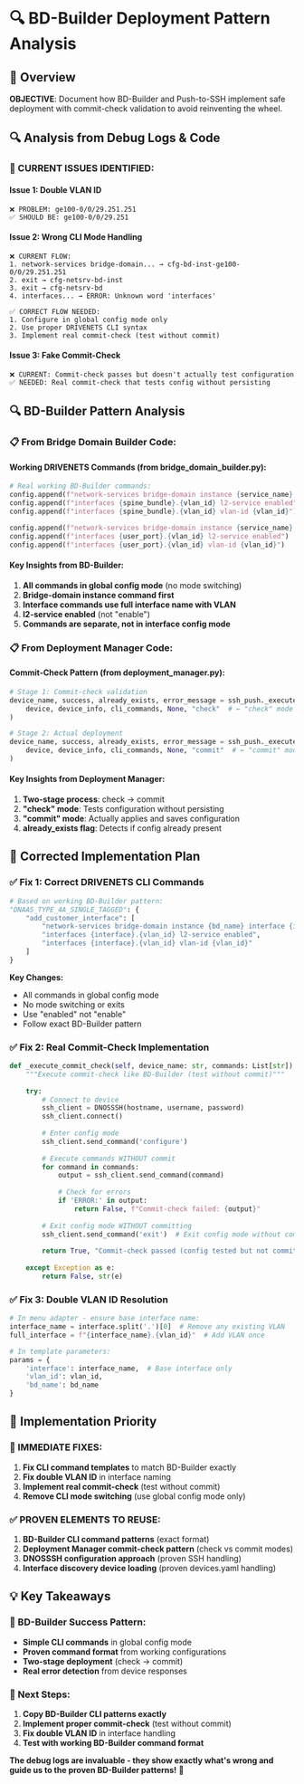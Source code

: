# 🔍 BD-Builder Deployment Pattern Analysis

## 🎯 Overview

**OBJECTIVE**: Document how BD-Builder and Push-to-SSH implement safe deployment with commit-check validation to avoid reinventing the wheel.

## 🔍 Analysis from Debug Logs & Code

### **🔴 CURRENT ISSUES IDENTIFIED:**

#### **Issue 1: Double VLAN ID**
```
❌ PROBLEM: ge100-0/0/29.251.251
✅ SHOULD BE: ge100-0/0/29.251
```

#### **Issue 2: Wrong CLI Mode Handling**
```
❌ CURRENT FLOW:
1. network-services bridge-domain... → cfg-bd-inst-ge100-0/0/29.251.251
2. exit → cfg-netsrv-bd-inst
3. exit → cfg-netsrv-bd
4. interfaces... → ERROR: Unknown word 'interfaces'

✅ CORRECT FLOW NEEDED:
1. Configure in global config mode only
2. Use proper DRIVENETS CLI syntax
3. Implement real commit-check (test without commit)
```

#### **Issue 3: Fake Commit-Check**
```
❌ CURRENT: Commit-check passes but doesn't actually test configuration
✅ NEEDED: Real commit-check that tests config without persisting
```

## 🔍 BD-Builder Pattern Analysis

### **📋 From Bridge Domain Builder Code:**

#### **Working DRIVENETS Commands (from bridge_domain_builder.py):**
```python
# Real working BD-Builder commands:
config.append(f"network-services bridge-domain instance {service_name} interface {spine_bundle}.{vlan_id}")
config.append(f"interfaces {spine_bundle}.{vlan_id} l2-service enabled")
config.append(f"interfaces {spine_bundle}.{vlan_id} vlan-id {vlan_id}")

config.append(f"network-services bridge-domain instance {service_name} interface {user_port}.{vlan_id}")
config.append(f"interfaces {user_port}.{vlan_id} l2-service enabled")
config.append(f"interfaces {user_port}.{vlan_id} vlan-id {vlan_id}")
```

#### **Key Insights from BD-Builder:**
1. **All commands in global config mode** (no mode switching)
2. **Bridge-domain instance command first**
3. **Interface commands use full interface name with VLAN**
4. **l2-service enabled** (not "enable")
5. **Commands are separate, not in interface config mode**

### **📋 From Deployment Manager Code:**

#### **Commit-Check Pattern (from deployment_manager.py):**
```python
# Stage 1: Commit-check validation
device_name, success, already_exists, error_message = ssh_push._execute_on_device_parallel(
    device, device_info, cli_commands, None, "check"  # ← "check" mode
)

# Stage 2: Actual deployment
device_name, success, already_exists, error_message = ssh_push._execute_on_device_parallel(
    device, device_info, cli_commands, None, "commit"  # ← "commit" mode
)
```

#### **Key Insights from Deployment Manager:**
1. **Two-stage process**: check → commit
2. **"check" mode**: Tests configuration without persisting
3. **"commit" mode**: Actually applies and saves configuration
4. **already_exists flag**: Detects if config already present

## 🔧 Corrected Implementation Plan

### **✅ Fix 1: Correct DRIVENETS CLI Commands**

```python
# Based on working BD-Builder pattern:
"DNAAS_TYPE_4A_SINGLE_TAGGED": {
    "add_customer_interface": [
        "network-services bridge-domain instance {bd_name} interface {interface}.{vlan_id}",
        "interfaces {interface}.{vlan_id} l2-service enabled",
        "interfaces {interface}.{vlan_id} vlan-id {vlan_id}"
    ]
}
```

**Key Changes:**
- All commands in global config mode
- No mode switching or exits
- Use "enabled" not "enable"
- Follow exact BD-Builder pattern

### **✅ Fix 2: Real Commit-Check Implementation**

```python
def _execute_commit_check(self, device_name: str, commands: List[str]) -> tuple:
    """Execute commit-check like BD-Builder (test without commit)"""
    
    try:
        # Connect to device
        ssh_client = DNOSSSH(hostname, username, password)
        ssh_client.connect()
        
        # Enter config mode
        ssh_client.send_command('configure')
        
        # Execute commands WITHOUT commit
        for command in commands:
            output = ssh_client.send_command(command)
            
            # Check for errors
            if 'ERROR:' in output:
                return False, f"Commit-check failed: {output}"
        
        # Exit config mode WITHOUT committing
        ssh_client.send_command('exit')  # Exit config mode without commit
        
        return True, "Commit-check passed (config tested but not committed)"
        
    except Exception as e:
        return False, str(e)
```

### **✅ Fix 3: Double VLAN ID Resolution**

```python
# In menu adapter - ensure base interface name:
interface_name = interface.split('.')[0]  # Remove any existing VLAN
full_interface = f"{interface_name}.{vlan_id}"  # Add VLAN once

# In template parameters:
params = {
    'interface': interface_name,  # Base interface only
    'vlan_id': vlan_id,
    'bd_name': bd_name
}
```

## 🎯 Implementation Priority

### **🔴 IMMEDIATE FIXES:**
1. **Fix CLI command templates** to match BD-Builder exactly
2. **Fix double VLAN ID** in interface naming
3. **Implement real commit-check** (test without commit)
4. **Remove CLI mode switching** (use global config mode only)

### **✅ PROVEN ELEMENTS TO REUSE:**
1. **BD-Builder CLI command patterns** (exact format)
2. **Deployment Manager commit-check pattern** (check vs commit modes)
3. **DNOSSSH configuration approach** (proven SSH handling)
4. **Interface discovery device loading** (proven devices.yaml handling)

## 💡 Key Takeaways

### **🎯 BD-Builder Success Pattern:**
- **Simple CLI commands** in global config mode
- **Proven command format** from working configurations
- **Two-stage deployment** (check → commit)
- **Real error detection** from device responses

### **🚀 Next Steps:**
1. **Copy BD-Builder CLI patterns exactly**
2. **Implement proper commit-check** (test without commit)
3. **Fix double VLAN ID** in interface handling
4. **Test with working BD-Builder command format**

**The debug logs are invaluable - they show exactly what's wrong and guide us to the proven BD-Builder patterns!** 🎯
